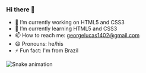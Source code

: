 ### Hi there 👋
- 🔭 I’m currently working on HTML5 and CSS3
- 🌱 I’m currently learning HTML5 and CSS3
- 📫 How to reach me: georgelucas1402@gmail.com
- 😄 Pronouns: he/his
- ⚡ Fun fact: I'm from Brazil

![Snake animation](https://github.com/rafaballerini2/rafaballerini2/blob/output/github-contribution-grid-snake.svg)
